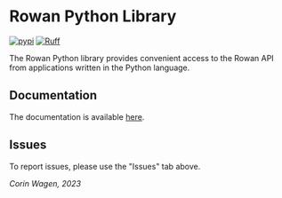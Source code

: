 # Rowan Python Library

[![pypi](https://img.shields.io/pypi/v/rowan-python.svg)](https://pypi.python.org/pypi/rowan-python)
[![Ruff](https://img.shields.io/endpoint?url=https://raw.githubusercontent.com/charliermarsh/ruff/main/assets/badge/v1.json)](https://github.com/charliermarsh/ruff)

The Rowan Python library provides convenient access to the Rowan API from applications written in the Python language.

## Documentation

The documentation is available [here](https://docs.rowansci.com/python-api).


## Issues

To report issues, please use the "Issues" tab above.

*Corin Wagen, 2023*
